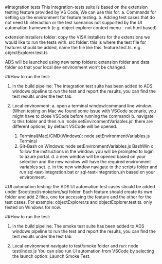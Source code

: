 #Integration tests
This integration-tests suite is based on the extension testing feature provided by VS Code, We can use this for:
a.	Commands for setting up the environment for feature testing.
b.	Adding test cases that do not need UI interaction or the test scenarios not supported by the UI automation framework (e.g. object explorer context menu – not html based)

extensionInstallers folder: copy the VISX installers for the extensions we would like to run the tests with.
src folder: this is where the test file for features should be added, name the file like this: feature.test.ts. e.g. objectExplorer.test.ts

ADS will be launched using new temp folders: extension folder and data folder so that your local dev environment won't be changed.

##How to run the test:
1.	In the build pipeline:
The integration test suite has been added to ADS windows pipeline to run the test and report the results, you can find the test results under the test tab.

2.	Local environment:
a. open a terminal window/command line window.(When testing on Mac we found some issue with VSCode scenario, you might have to close VSCode before running the command)
b. navigate to this folder and then run 'node setEnvironmentVariables.js'
	there are different options, by default VSCode will be opened.
    1. Terminal(Mac)/CMD(Windows): node setEnvironmentVariables.js Terminal
	2. Git-Bash on Windows: node setEnvironmentVariables.js BashWin
c. follow the instructions in the window: you will be prompted to login to azure portal.
d. a new window will be opened based on your selection and the new window will have the required environment variables set.
e. in the new window navigate to the scripts folder and run sql-test-integration.bat or sql-test-integration.sh based on your environment.


#UI automation testing:
the ADS UI automation test cases should be added under $root/test/smoke/src/sql folder. Each feature should create its own folder and add 2 files, one for accessing the feature and the other for the test cases. For example: objectExplorer.ts and objectExplorer.test.ts. only tested on Windows for now.

##How to run the test:

1. In the build pipeline:
The smoke test suite has been added to ADS windows pipeline to run the test and report the results, you can find the test results under the test tab.

2. Local environment
navigate to test/smoke folder and run: node test/index.js
You can also run UI automation from VSCode by selecting the launch option: Launch Smoke Test.